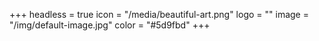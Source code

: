 +++
headless = true
icon = "/media/beautiful-art.png"
logo = ""
image = "/img/default-image.jpg"
color = "#5d9fbd"
+++
